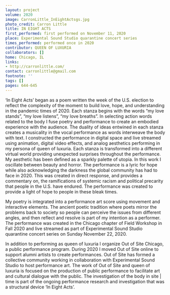 ```yaml
---
layout: project
volume: 2020
image: CarronLittle_InEightActsgs.jpg
photo_credit: Carron Little
title: IN EIGHT ACTS
first_performed: first performed on November 11, 2020
place: Experimental Sound Studio quarantine concert series
times_performed: performed once in 2020
contributor: QUEEN OF LUXURIA
collaborators: []
home: Chicago, IL
links:
- http://carronlittle.com/
contact: carronlittle@gmail.com
footnote: ''
tags: []
pages: 644-645
---
```




‘In Eight Acts’ began as a poem written the week of the U.S. election to reflect the complexity of the moment to build love, hope, and understanding in the pandemic times of 2020. Each stanza begins with the words “my love stands”, “my love listens”, “my love breaths”. In selecting action words related to the body I fuse poetry and performance to create an embodied experience with the audience. The duality of ideas entwined in each stanza creates a musicality in the vocal performance as words interweave the body with text. I constructed the performance in digital space and live streamed using animation, digital video effects, and analog aesthetics performing in my persona of queen of luxuria. Each stanza is transformed into a different virtual world providing unexpected surprises throughout the performance. My aesthetic has been defined as a sparkly palette of utopia. In this work I oscillate between beauty and horror. The performance is a lyric for hope while also acknowledging the darkness the global community has had to face in 2020. This was created in direct response, and provides a commentary on, the ramifications of systemic racism and political precarity that people in the U.S. have endured. The performance was created to provide a light of hope to people in these bleak times.

My poetry is integrated into a performance art score using movement and interactive elements. The ancient poetic tradition where poets mirror the problems back to society so people can perceive the issues from different angles, and then reflect and resolve is part of my intention as a performer. The performance was created in the Chicago chapter of Field Workshop in Fall 2020 and live streamed as part of Experimental Sound Studio quarantine concert series on Sunday November 22, 2020.

In addition to performing as queen of luxuria I organize Out of Site Chicago, a public performance program. During 2020 I moved Out of Site online to support alumni artists to create performances. Out of Site has formed a collective community working in collaboration with Experimental Sound Studio to host performance art. The work of Out of Site and queen of luxuria is focused on the production of public performance to facilitate art and cultural dialogue with the public. The investigation of the body in site | time is part of the ongoing performance research and investigation that was a structural device ‘In Eight Acts’.
